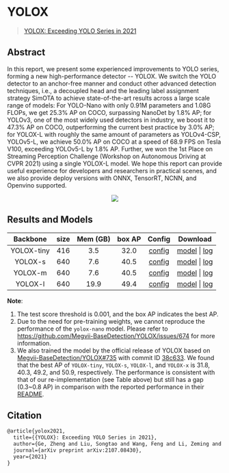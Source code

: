 # YOLOX

> [YOLOX: Exceeding YOLO Series in 2021](https://arxiv.org/abs/2107.08430)

<!-- [ALGORITHM] -->

## Abstract

In this report, we present some experienced improvements to YOLO series, forming a new high-performance detector -- YOLOX. We switch the YOLO detector to an anchor-free manner and conduct other advanced detection techniques, i.e., a decoupled head and the leading label assignment strategy SimOTA to achieve state-of-the-art results across a large scale range of models: For YOLO-Nano with only 0.91M parameters and 1.08G FLOPs, we get 25.3% AP on COCO, surpassing NanoDet by 1.8% AP; for YOLOv3, one of the most widely used detectors in industry, we boost it to 47.3% AP on COCO, outperforming the current best practice by 3.0% AP; for YOLOX-L with roughly the same amount of parameters as YOLOv4-CSP, YOLOv5-L, we achieve 50.0% AP on COCO at a speed of 68.9 FPS on Tesla V100, exceeding YOLOv5-L by 1.8% AP. Further, we won the 1st Place on Streaming Perception Challenge (Workshop on Autonomous Driving at CVPR 2021) using a single YOLOX-L model. We hope this report can provide useful experience for developers and researchers in practical scenes, and we also provide deploy versions with ONNX, TensorRT, NCNN, and Openvino supported.

<div align=center>
<img src="https://user-images.githubusercontent.com/40661020/144001736-9fb303dd-eac7-46b0-ad45-214cfa51e928.png"/>
</div>

## Results and Models

|  Backbone  | size | Mem (GB) | box AP |                                                Config                                                 |                                                                                   Download                                                                                   |
| :--------: | :--: | :------: | :----: | :---------------------------------------------------------------------------------------------------: | :--------------------------------------------------------------------------------------------------------------------------------------------------------------------------: |
| YOLOX-tiny | 416  |   3.5    |  32.0  | [config](https://github.com/open-mmlab/mmyolo/tree/master/configs/yolox/yolox_tiny_8xb8-300e_coco.py) | [model](https://download.openmmlab.com/mmyolo/v0.0.1/yolox/yolox_tiny_8xb8-300e_coco) \| [log](https://download.openmmlab.com/mmyolo/v0.0.1/yolox/yolox_tiny_8xb8-300e_coco) |
|  YOLOX-s   | 640  |   7.6    |  40.5  |  [config](https://github.com/open-mmlab/mmyolo/tree/master/configs/yolox/yolox_s_8xb8-300e_coco.py)   |    [model](https://download.openmmlab.com/mmyolo/v0.0.1/yolox/yolox_s_8xb8-300e_coco) \| [log](https://download.openmmlab.com/mmyolo/v0.0.1/yolox/yolox_s_8xb8-300e_coco)    |
|  YOLOX-m   | 640  |   7.6    |  40.5  |  [config](https://github.com/open-mmlab/mmyolo/tree/master/configs/yolox/yolox_m_8xb8-300e_coco.py)   |    [model](https://download.openmmlab.com/mmyolo/v0.0.1/yolox/yolox_m_8xb8-300e_coco) \| [log](https://download.openmmlab.com/mmyolo/v0.0.1/yolox/yolox_m_8xb8-300e_coco)    |
|  YOLOX-l   | 640  |   19.9   |  49.4  |  [config](https://github.com/open-mmlab/mmyolo/tree/master/configs/yolox/yolox_l_8xb8-300e_coco.py)   |    [model](https://download.openmmlab.com/mmyolo/v0.0.1/yolox/yolox_l_8xb8-300e_coco) \| [log](https://download.openmmlab.com/mmyolo/v0.0.1/yolox/yolox_l_8xb8-300e_coco)    |

**Note**:

1. The test score threshold is 0.001, and the box AP indicates the best AP.
2. Due to the need for pre-training weights, we cannot reproduce the performance of the `yolox-nano` model. Please refer to https://github.com/Megvii-BaseDetection/YOLOX/issues/674 for more information.
3. We also trained the model by the official release of YOLOX based on [Megvii-BaseDetection/YOLOX#735](https://github.com/Megvii-BaseDetection/YOLOX/issues/735) with commit ID [38c633](https://github.com/Megvii-BaseDetection/YOLOX/tree/38c633bf176462ee42b110c70e4ffe17b5753208). We found that the best AP of `YOLOX-tiny`, `YOLOX-s`, `YOLOX-l`, and `YOLOX-x` is 31.8, 40.3, 49.2, and 50.9, respectively. The performance is consistent with that of our re-implementation (see Table above) but still has a gap (0.3~0.8 AP) in comparison with the reported performance in their [README](https://github.com/Megvii-BaseDetection/YOLOX/blob/38c633bf176462ee42b110c70e4ffe17b5753208/README.md#benchmark).

## Citation

```latex
@article{yolox2021,
  title={{YOLOX}: Exceeding YOLO Series in 2021},
  author={Ge, Zheng and Liu, Songtao and Wang, Feng and Li, Zeming and Sun, Jian},
  journal={arXiv preprint arXiv:2107.08430},
  year={2021}
}
```
